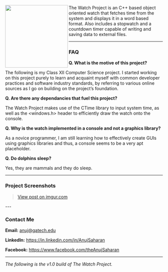
<a href="http://anujsaharan.github.io/The-Watch-Project/"><img src="http://i.imgur.com/5SIRjib.png" align="left" height="200" width="200" ></a>

The Watch Project is an C++ based object oriented watch that fetches time from the system and displays it in a word based format. Also includes a stopwatch and a countdown timer capable of writing and saving data to external files.

---

### FAQ

**Q. What is the motive of this project?**

The following is my Class XII Computer Science project. I started working on this project purely to learn and acquaint myself with common developer practices and software industry standards, by referring to various online sources as I go on building on the project’s foundation.

   
**Q. Are there any dependancies that fuel this project?**

The Watch Project makes use of the CTime library to input system time, as well as the <windows.h> header to efficiently draw the watch onto the console.

**Q. Why is the watch implemented in a console and not a graphics library?**

As a novice programmer, I am still learning how to effectively create GUIs using graphics libraries and thus, a console seems to be a very apt placeholder.

**Q. Do dolphins sleep?**

Yes, they are mammals and they do sleep.

---

### Project Screenshots

<blockquote class="imgur-embed-pub" lang="en" data-id="Od3xiut"><a href="//imgur.com/Od3xiut">View post on imgur.com</a></blockquote><script async src="//s.imgur.com/min/embed.js" charset="utf-8"></script>
---

### Contact Me

**Email:** anuj@gatech.edu

**LinkedIn:** https://in.linkedin.com/in/AnujSaharan

**Facebook:** https://www.facebook.com/theAnujSaharan

---

*The following is the v1.0 build of The Watch Project.*
